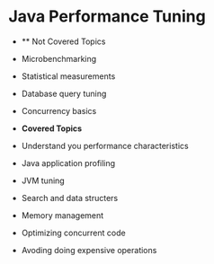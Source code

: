 # Java Performance Tuning
* ** Not Covered Topics
* Microbenchmarking
* Statistical measurements
* Database query tuning
* Concurrency basics


* **Covered Topics**
* Understand you performance characteristics
* Java application profiling
* JVM tuning
* Search and data structers
* Memory management
* Optimizing concurrent code
* Avoding doing expensive operations
